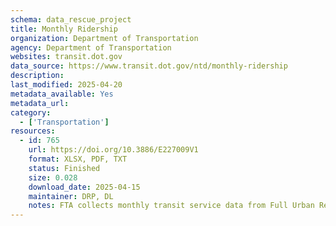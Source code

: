 ```yaml
---
schema: data_rescue_project 
title: Monthly Ridership
organization: Department of Transportation
agency: Department of Transportation
websites: transit.dot.gov
data_source: https://www.transit.dot.gov/ntd/monthly-ridership
description: 
last_modified: 2025-04-20
metadata_available: Yes
metadata_url: 
category:
  - ['Transportation'] 
resources:
  - id: 765
    url: https://doi.org/10.3886/E227009V1
    format: XLSX, PDF, TXT
    status: Finished
    size: 0.028
    download_date: 2025-04-15
    maintainer: DRP, DL
    notes: FTA collects monthly transit service data from Full Urban Reporters (agencies with over 30 Vehicles Operated in Maximum Service (VOMS) or modes operating over Fixed Guideway). These service data include Vehicle Revenue Miles (VRM), Vehicle Revenue Hours (VRH), Unlinked Passenger Trips (UPT), and VOMS. For a description of these data, please review the most recent NTD Policy Manual (https//www.transit.dot.gov/ntd/2024-ntd-monthly-ridership-and-weekly-reference-policy-manual). The most recent NTD Policy Manual for this point in time (2024) has been included with this dataset. The datasets have multiple sheets within the Excel spreadsheet, with the first one being a README.
---
```

